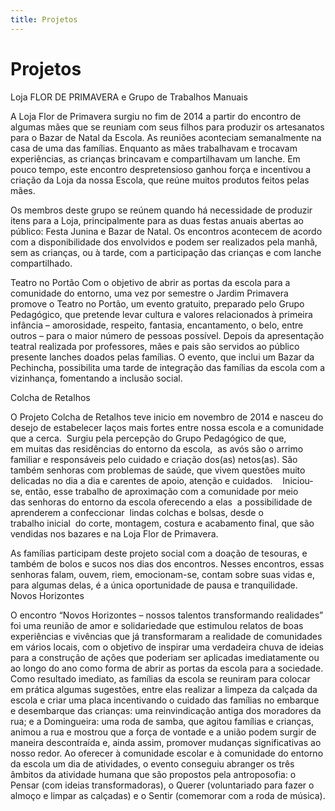 ```yaml
---
title: Projetos
---
```


# Projetos

Loja FLOR DE PRIMAVERA e Grupo de Trabalhos Manuais

A Loja Flor de Primavera surgiu no fim de 2014 a partir do encontro de algumas mães que se reuniam com seus filhos para produzir os artesanatos para o Bazar de Natal da Escola. As reuniões aconteciam semanalmente na casa de uma das famílias. Enquanto as mães trabalhavam e trocavam experiências, as crianças brincavam e compartilhavam um lanche. Em pouco tempo, este encontro despretensioso ganhou força e incentivou a criação da Loja da nossa Escola, que reúne muitos produtos feitos pelas mães.

Os membros deste grupo se reúnem quando há necessidade de produzir itens para a Loja, principalmente para as duas festas anuais abertas ao público: Festa Junina e Bazar de Natal. Os encontros acontecem de acordo com a disponibilidade dos envolvidos e podem ser realizados pela manhã, sem as crianças, ou à tarde, com a participação das crianças e com lanche compartilhado.

Teatro no Portão
Com o objetivo de abrir as portas da escola para a comunidade do entorno, uma vez por semestre o Jardim Primavera promove o Teatro no Portão, um evento gratuito, preparado pelo Grupo Pedagógico, que pretende levar cultura e valores relacionados à primeira infância – amorosidade, respeito, fantasia, encantamento, o belo, entre outros – para o maior número de pessoas possível. 
Depois da apresentação teatral realizada por professores, mães e pais são servidos ao público presente lanches doados pelas famílias. O evento, que inclui um Bazar da Pechincha, possibilita uma tarde de integração das famílias da escola com a vizinhança, fomentando a inclusão social.


Colcha de Retalhos

O Projeto Colcha de Retalhos teve inicio em novembro de 2014 e nasceu do desejo de estabelecer laços mais fortes entre nossa escola e a comunidade que a cerca. 
Surgiu pela percepção do Grupo Pedagógico de que, em muitas das residências do entorno da escola,  as avós são o arrimo familiar e responsáveis pelo cuidado e criação dos(as) netos(as). São também senhoras com problemas de saúde, que vivem questões muito delicadas no dia a dia e carentes de apoio, atenção e cuidados. 
 
Iniciou-se, então, esse trabalho de aproximação com a comunidade por meio das senhoras do entorno da escola oferecendo a elas  a possibilidade de aprenderem a confeccionar  lindas colchas e bolsas, desde o trabalho inicial  do corte, montagem, costura e acabamento final, que são vendidas nos bazares e na Loja Flor de Primavera. 

As famílias participam deste projeto social com a doação de tesouras, e também de bolos e sucos nos dias dos encontros. Nesses encontros, essas senhoras falam, ouvem, riem, emocionam-se, contam sobre suas vidas e, para algumas delas, é a única oportunidade de pausa e tranquilidade. 
 
Novos Horizontes

O encontro “Novos Horizontes – nossos talentos transformando realidades” foi uma reunião de amor e solidariedade que estimulou relatos de boas experiências e vivências que já transformaram a realidade de comunidades em vários locais, com o objetivo de inspirar uma verdadeira chuva de ideias para a construção de ações que poderiam ser aplicadas imediatamente ou ao longo do ano como forma de abrir as portas da escola para a sociedade. 
Como resultado imediato, as famílias da escola se reuniram para colocar em prática algumas sugestões, entre elas realizar a limpeza da calçada da escola e criar uma placa incentivando o cuidado das famílias no embarque e desembarque das crianças: uma reinvindicação antiga dos moradores da rua; e a Domingueira: uma roda de samba, que agitou famílias e crianças, animou a rua e mostrou que a força de vontade e a união podem surgir de maneira descontraída e, ainda assim, promover mudanças significativas ao nosso redor. 
Ao oferecer à comunidade escolar e à comunidade do entorno da escola um dia de atividades, o evento conseguiu abranger os três âmbitos da atividade humana que são propostos pela antroposofia: o Pensar (com ideias transformadoras), o Querer (voluntariado para fazer o almoço e limpar as calçadas) e o Sentir (comemorar com a roda de música).